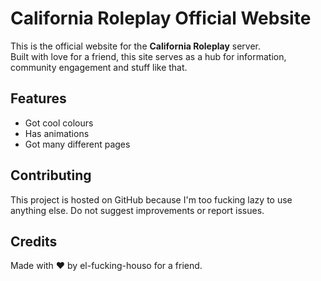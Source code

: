 # California Roleplay Official Website  

This is the official website for the **California Roleplay** server.  
Built with love for a friend, this site serves as a hub for information, community engagement and stuff like that.  

## Features  
- Got cool colours  
- Has animations  
- Got many different pages

## Contributing  
This project is hosted on GitHub because I'm too fucking lazy to use anything else. Do not suggest improvements or report issues.  

## Credits  
Made with ❤️ by el-fucking-houso for a friend.  
